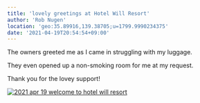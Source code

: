 ```yaml
---
title: 'lovely greetings at Hotel Will Resort'
author: 'Rob Nugen'
location: 'geo:35.89916,139.38705;u=1799.9990234375'
date: '2021-04-19T20:54:54+09:00'
---
```


The owners greeted me as I came in struggling with my luggage.

They even opened up a non-smoking room for me at my request.

Thank you for the lovey support!

[![2021 apr 19 welcome to hotel will resort](//b.robnugen.com/quests/walk-to-niigata/2021/en_route/day-04/thumbs/2021_apr_19_welcome_to_hotel_will_resort.jpeg)](//b.robnugen.com/quests/walk-to-niigata/2021/en_route/day-04/2021_apr_19_welcome_to_hotel_will_resort.jpeg)          

